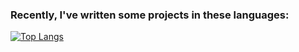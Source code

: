 ### Recently, I've written some projects in these languages:
[![Top Langs](https://github-readme-stats.vercel.app/api/top-langs/?username=JachymPutta&layout=compact&theme=radical&hide=makefile)](https://github.com/anuraghazra/github-readme-stats)

<!--
Number of visitors:
![visitors](https://visitor-badge.glitch.me/badge?page_id=JachymPutta.JachymPutta)

&custom_title=Currently%20struggling%20in%3A



**JachymPutta/JachymPutta** is a ✨ _special_ ✨ repository because its `README.md` (this file) appears on your GitHub profile.

Here are some ideas to get you started:

- 🔭 I’m currently working on ...
- 🌱 I’m currently learning ...
- 👯 I’m looking to collaborate on ...
- 🤔 I’m looking for help with ...
- 💬 Ask me about ...
- 📫 How to reach me: ...
- 😄 Pronouns: ...
- ⚡ Fun fact: ...
-->
